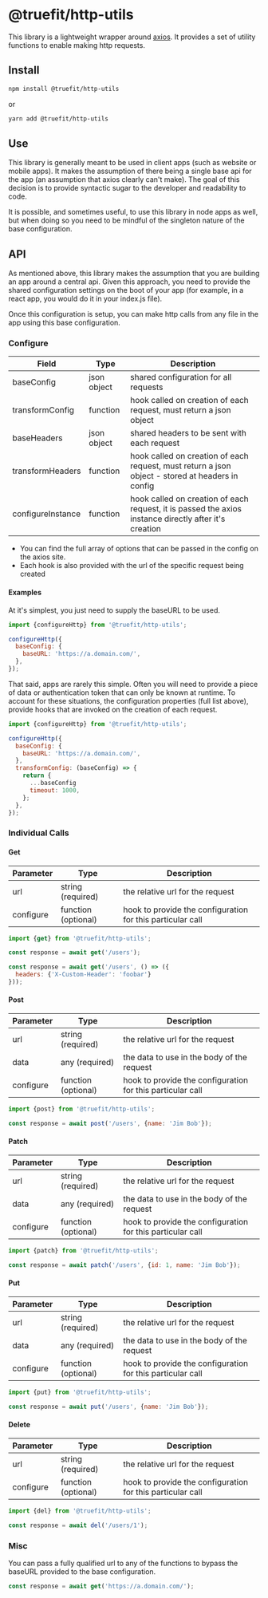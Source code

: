 # @truefit/http-utils

This library is a lightweight wrapper around [axios](https://github.com/mzabriskie/axios). It provides a set of utility functions to enable making http requests.

## Install

```bash
npm install @truefit/http-utils
```

or

```bash
yarn add @truefit/http-utils
```

## Use

This library is generally meant to be used in client apps (such as website or mobile apps). It makes the assumption of there being a single base api for the app (an assumption that axios clearly can't make). The goal of this decision is to provide syntactic sugar to the developer and readability to code.

It is possible, and sometimes useful, to use this library in node apps as well, but when doing so you need to be mindful of the singleton nature of the base configuration.

## API

As mentioned above, this library makes the assumption that you are building an app around a central api. Given this approach, you need to provide the shared configuration settings on the boot of your app (for example, in a react app, you would do it in your index.js file).

Once this configuration is setup, you can make http calls from any file in the app using this base configuration.

### Configure

| Field | Type | Description |
|-------|------|-------------|
| baseConfig | json object | shared configuration for all requests |
| transformConfig | function | hook called on creation of each request, must return a json object |
| baseHeaders | json object | shared headers to be sent with each request |
| transformHeaders | function | hook called on creation of each request, must return a json object - stored at headers in config |
| configureInstance | function | hook called on creation of each request, it is passed the axios instance directly after it's creation |

* You can find the full array of options that can be passed in the config on the axios site.
* Each hook is also provided with the url of the specific request being created

#### Examples

At it's simplest, you just need to supply the baseURL to be used.

```javascript
import {configureHttp} from '@truefit/http-utils';

configureHttp({
  baseConfig: {
    baseURL: 'https://a.domain.com/',
  },
});
```

That said, apps are rarely this simple. Often you will need to provide a piece of data or authentication token that can only be known at runtime. To account for these situations, the configuration properties (full list above), provide hooks that are invoked on the creation of each request.

```javascript
import {configureHttp} from '@truefit/http-utils';

configureHttp({
  baseConfig: {
    baseURL: 'https://a.domain.com/',
  },
  transformConfig: (baseConfig) => {
    return {
      ...baseConfig
      timeout: 1000,
    };
  },
});
```

### Individual Calls

#### Get

| Parameter | Type | Description |
|-----------|------|-------------|
| url | string (required) | the relative url for the request |
| configure | function (optional) | hook to provide the configuration for this particular call |

```javascript
import {get} from '@truefit/http-utils';

const response = await get('/users');

const response = await get('/users', () => ({
  headers: {'X-Custom-Header': 'foobar'}
}));
```

#### Post

| Parameter | Type | Description |
|-----------|------|-------------|
| url | string (required) | the relative url for the request |
| data | any (required) | the data to use in the body of the request |
| configure | function (optional) | hook to provide the configuration for this particular call |

```javascript
import {post} from '@truefit/http-utils';

const response = await post('/users', {name: 'Jim Bob'});
```

#### Patch

| Parameter | Type | Description |
|-----------|------|-------------|
| url | string (required) | the relative url for the request |
| data | any (required) | the data to use in the body of the request |
| configure | function (optional) | hook to provide the configuration for this particular call |

```javascript
import {patch} from '@truefit/http-utils';

const response = await patch('/users', {id: 1, name: 'Jim Bob'});
```

#### Put

| Parameter | Type | Description |
|-----------|------|-------------|
| url | string (required) | the relative url for the request |
| data | any (required) | the data to use in the body of the request |
| configure | function (optional) | hook to provide the configuration for this particular call |

```javascript
import {put} from '@truefit/http-utils';

const response = await put('/users', {name: 'Jim Bob'});
```

#### Delete

| Parameter | Type | Description |
|-----------|------|-------------|
| url | string (required) | the relative url for the request |
| configure | function (optional) | hook to provide the configuration for this particular call |

```javascript
import {del} from '@truefit/http-utils';

const response = await del('/users/1');
```

### Misc

You can pass a fully qualified url to any of the functions to bypass the baseURL provided to the base configuration.

```javascript
const response = await get('https://a.domain.com/');
```

